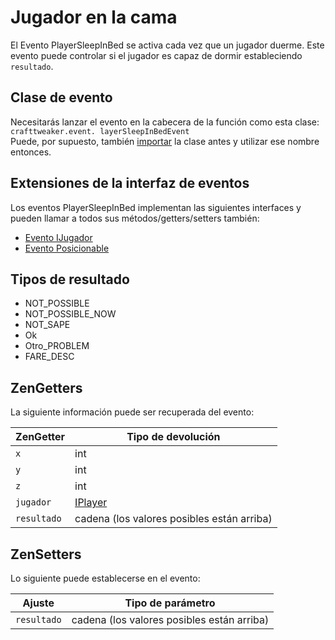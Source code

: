 # Jugador en la cama

El Evento PlayerSleepInBed se activa cada vez que un jugador duerme. Este evento puede controlar si el jugador es capaz de dormir estableciendo `resultado`.

## Clase de evento

Necesitarás lanzar el evento en la cabecera de la función como esta clase:  
`crafttweaker.event. layerSleepInBedEvent`  
Puede, por supuesto, también [importar](/AdvancedFunctions/Import/) la clase antes y utilizar ese nombre entonces.

## Extensiones de la interfaz de eventos

Los eventos PlayerSleepInBed implementan las siguientes interfaces y pueden llamar a todos sus métodos/getters/setters también:

* [Evento IJugador](/Vanilla/Events/Events/IPlayerEvent/)
* [Evento Posicionable](/Vanilla/Events/Events/IEventPositionable/)

## Tipos de resultado

* NOT_POSSIBLE 
* NOT_POSSIBLE_NOW 
* NOT_SAPE 
* Ok 
* Otro_PROBLEM 
* FARE_DESC 

## ZenGetters

La siguiente información puede ser recuperada del evento:

| ZenGetter   | Tipo de devolución                         |
| ----------- | ------------------------------------------ |
| `x`         | int                                        |
| `y`         | int                                        |
| `z`         | int                                        |
| `jugador`   | [IPlayer](/Vanilla/Players/IPlayer/)       |
| `resultado` | cadena (los valores posibles están arriba) |

## ZenSetters

Lo siguiente puede establecerse en el evento:

| Ajuste      | Tipo de parámetro                          |
| ----------- | ------------------------------------------ |
| `resultado` | cadena (los valores posibles están arriba) |